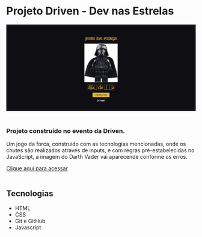 # Projeto Driven - Dev nas Estrelas

![preview](./github/preview.png)
<br></br>

### Projeto construído no evento da Driven.

Um jogo da forca, construído com as tecnologias mencionadas, onde os chutes são realizados através de inputs, e com regras pré-estabelecidas no JavaScript, a imagem do Darth Vader vai aparecende conforme os erros.

[Clique aqui para acessar](https://oibaro.github.io/project-rocketseat-COPA/)
<br></br>

## Tecnologias

- HTML
- CSS
- Git e GitHub
- Javascript
